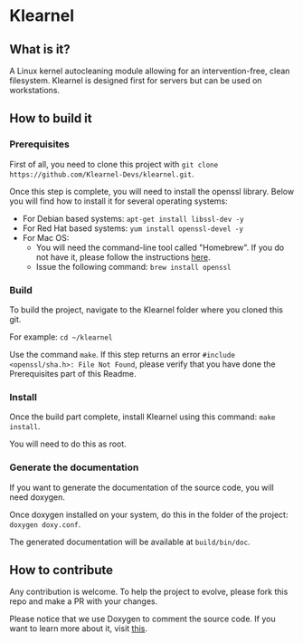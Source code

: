Klearnel
========

What is it?
-----------

A Linux kernel autocleaning module allowing for an intervention-free, clean filesystem. Klearnel is designed first for servers but can be used on workstations.

How to build it
---------------

### Prerequisites

First of all, you need to clone this project with `git clone https://github.com/Klearnel-Devs/klearnel.git`.

Once this step is complete, you will need to install the openssl library. Below you will find how to install it for several operating systems:

* For Debian based systems: `apt-get install libssl-dev -y`
* For Red Hat based systems: `yum install openssl-devel -y`
* For Mac OS: 
	* You will need the command-line tool called "Homebrew". If you do not have it, please follow the instructions [here](http://brew.sh/).
	* Issue the following command: `brew install openssl`

### Build

To build the project, navigate to the Klearnel folder where you cloned this git.

For example: `cd ~/klearnel`

Use the command `make`. If this step returns an error `#include <openssl/sha.h>: File Not Found`, please verify that you have done the Prerequisites part of this Readme.

### Install

Once the build part complete, install Klearnel using this command: `make install`.

You will need to do this as root.

### Generate the documentation

If you want to generate the documentation of the source code, you will need doxygen. 

Once doxygen installed on your system, do this in the folder of the project: `doxygen doxy.conf`.

The generated documentation will be available at `build/bin/doc`.

How to contribute
-----------------

Any contribution is welcome. To help the project to evolve, please fork this repo and make a PR with your changes.

Please notice that we use Doxygen to comment the source code. If you want to learn more about it, visit [this](https://en.wikipedia.org/wiki/Doxygen).

